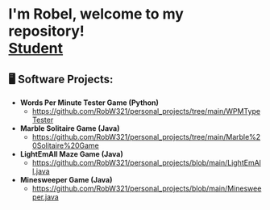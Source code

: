 <h1>I'm Robel, welcome to my repository! <br/><a href="https://github.com/joshmadakor1">Student</a>

<h2>🖥️ Software Projects:</h2>

- <b>Words Per Minute Tester Game (Python)</b>
  - https://github.com/RobW321/personal_projects/tree/main/WPMTypeTester
- <b>Marble Solitaire Game (Java)</b>
  - https://github.com/RobW321/personal_projects/tree/main/Marble%20Solitaire%20Game
- <b>LightEmAll Maze Game (Java) </b>
  - https://github.com/RobW321/personal_projects/blob/main/LightEmAll.java
- <b>Minesweeper Game (Java) </b>
  - https://github.com/RobW321/personal_projects/blob/main/Minesweeper.java


